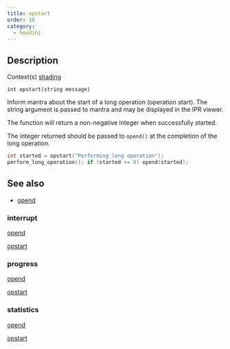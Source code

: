 ```yaml
---
title: opstart
order: 10
category:
  - houdini
---
```


## Description

Context(s) [shading](../contexts/shading.html)

`int opstart(string message)`

Inform mantra about the start of a long operation (operation start). The
string argument is passed to mantra and may be displayed in the IPR viewer.

The function will return a non-negative integer when successfully started.

The integer returned should be passed to `opend()` at the completion of the
long operation.

```c
int started = opstart("Performing long operation");
perform_long_operation(); if (started >= 0) opend(started);
```

## See also

- [opend](opend.html)

### interrupt

[opend](opend.html)

[opstart](opstart.html)

### progress

[opend](opend.html)

[opstart](opstart.html)

### statistics

[opend](opend.html)

[opstart](opstart.html)
